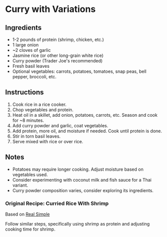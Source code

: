 # Curry with Variations

## Ingredients
- 1-2 pounds of protein (shrimp, chicken, etc.)
- 1 large onion
- ~2 cloves of garlic
- Jasmine rice (or other long-grain white rice)
- Curry powder (Trader Joe's recommended)
- Fresh basil leaves
- Optional vegetables: carrots, potatoes, tomatoes, snap peas, bell pepper, broccoli, etc.

## Instructions
1. Cook rice in a rice cooker.
2. Chop vegetables and protein.
3. Heat oil in a skillet, add onion, potatoes, carrots, etc. Season and cook for ~8 minutes.
4. Add curry powder and garlic, coat vegetables.
5. Add protein, more oil, and moisture if needed. Cook until protein is done.
6. Stir in torn basil leaves.
7. Serve mixed with rice or over rice.

## Notes
- Potatoes may require longer cooking. Adjust moisture based on vegetables used.
- Consider experimenting with coconut milk and fish sauce for a Thai variant.
- Curry powder composition varies, consider exploring its ingredients.

### Original Recipe: Curried Rice With Shrimp
Based on [Real Simple](https://www.realsimple.com/food-recipes/browse-all-recipes/curried-rice-shrimp)

Follow similar steps, specifically using shrimp as protein and adjusting cooking time for shrimp.
